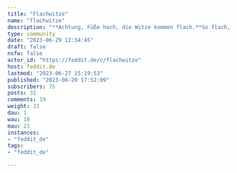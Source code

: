 ```yaml
---
title: "Flachwitze" 
name: "flachwitze"
description: "**Achtung, Füße hoch, die Witze kommen flach.**So flach, dass sich einem die Haare kräuseln.  Ein Kalauer jagt den Nächsten.  Wer will nochmal, wer hat noch nicht. Hier kommt jeder auf seine Kosten... irgendwie.  Fips Asmussen hätte seine wahre Freude.  Ich sag immer: Kneif die Arschbacken zusammen, bis ein Eurostück die Prägung verliert.“Und jetzt werden hier flache Witze gemacht! Zacki!   **Wir sind hier ja nicht zum Spaß.**  .  "
type: community
date: "2023-06-29 12:34:45"
draft: false
nsfw: false
actor_id: "https://feddit.de/c/flachwitze"
host: feddit.de
lastmod: "2023-06-27 15:19:53"
published: "2023-06-20 17:52:09"
subscribers: 75
posts: 31
comments: 19
weight: 31
dau: 1
wau: 10
mau: 23
instances:
- "feddit_de"
tags: 
- "feddit_de"

---
```

